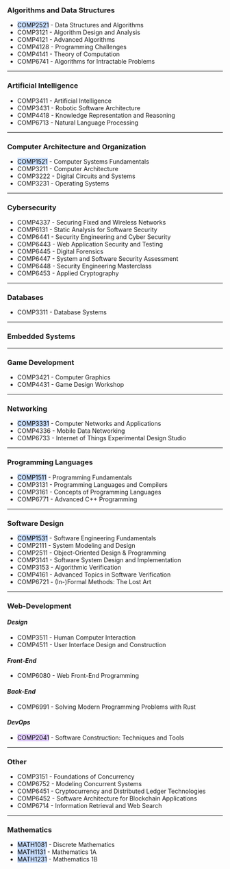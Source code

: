 ### Algorithms and Data Structures
- <mark style="background: #ADCCFFA6;">COMP2521</mark> - Data Structures and Algorithms
- COMP3121 - Algorithm Design and Analysis
- COMP4121 - Advanced Algorithms
- COMP4128 - Programming Challenges
- COMP4141 - Theory of Computation
- COMP6741 - Algorithms for Intractable Problems
---
### Artificial Intelligence
- COMP3411 - Artificial Intelligence
- COMP3431 - Robotic Software Architecture
- COMP4418 - Knowledge Representation and Reasoning
- COMP6713 - Natural Language Processing
---
### Computer Architecture and Organization
- <mark style="background: #ADCCFFA6;">COMP1521</mark> - Computer Systems Fundamentals
- COMP3211 - Computer Architecture
- COMP3222 - Digital Circuits and Systems
- COMP3231 - Operating Systems
---
### Cybersecurity
- COMP4337 - Securing Fixed and Wireless Networks
- COMP6131 - Static Analysis for Software Security
- COMP6441 - Security Engineering and Cyber Security
- COMP6443 - Web Application Security and Testing
- COMP6445 - Digital Forensics
- COMP6447 - System and Software Security Assessment
- COMP6448 - Security Engineering Masterclass
- COMP6453 - Applied Cryptography
---
### Databases
- COMP3311 - Database Systems
---
### Embedded Systems
---
### Game Development
- COMP3421 - Computer Graphics
- COMP4431 - Game Design Workshop
---
### Networking
- <mark style="background: #ADCCFFA6;">COMP3331</mark> - Computer Networks and Applications
- COMP4336 - Mobile Data Networking
- COMP6733 - Internet of Things Experimental Design Studio
---
### Programming Languages
- <mark style="background: #ADCCFFA6;">COMP1511</mark> - Programming Fundamentals
- COMP3131 - Programming Languages and Compilers
- COMP3161 - Concepts of Programming Languages
- COMP6771 - Advanced C++ Programming
---
### Software Design
- <mark style="background: #ADCCFFA6;">COMP1531</mark> - Software Engineering Fundamentals
- COMP2111 - System Modeling and Design
- COMP2511 - Object-Oriented Design & Programming
- COMP3141 - Software System Design and Implementation
- COMP3153 - Algorithmic Verification
- COMP4161 - Advanced Topics in Software Verification
- COMP6721 - (In-)Formal Methods: The Lost Art
---
### Web-Development

#### *Design*
- COMP3511 - Human Computer Interaction
- COMP4511 - User Interface Design and Construction

#### *Front-End*
- COMP6080 - Web Front-End Programming

#### *Back-End*
- COMP6991 - Solving Modern Programming Problems with Rust

#### *DevOps*
- <mark style="background: #D2B3FFA6;">COMP2041</mark> - Software Construction: Techniques and Tools
---
### Other
- COMP3151 - Foundations of Concurrency
- COMP6752 - Modeling Concurrent Systems
- COMP6451 - Cryptocurrency and Distributed Ledger Technologies
- COMP6452 - Software Architecture for Blockchain Applications
- COMP6714 - Information Retrieval and Web Search
---
### Mathematics
- <mark style="background: #ADCCFFA6;">MATH1081</mark> - Discrete Mathematics
- <mark style="background: #ADCCFFA6;">MATH1131</mark> - Mathematics 1A
- <mark style="background: #ADCCFFA6;">MATH1231</mark> - Mathematics 1B